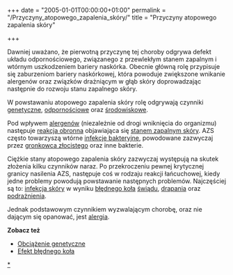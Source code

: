 +++
date = "2005-01-01T00:00:00+01:00"
permalink = "/Przyczyny_atopowego_zapalenia_skóry/"
title = "Przyczyny atopowego zapalenia skóry"

+++

Dawniej uważano, że pierwotną przyczynę tej choroby odgrywa defekt układu
odpornościowego, związanego z przewlekłym stanem zapalnym i wtórnym uszkodzeniem
bariery naskórka. Obecnie główną rolę przypisuje się zaburzeniom bariery
naskórkowej, która powoduje zwiększone wnikanie alergenów oraz związków
drażniącym w głąb skóry doprowadzając następnie do rozwoju stanu zapalnego
skóry.

W powstawaniu atopowego zapalenia skóry rolę odgrywają czynniki
[genetyczne](/atopedia/obciążenie_genetyczne "wikilink"),
[odpornościowe](/atopedia/układ_immunologiczny "wikilink") oraz
[środowiskowe](/atopedia/środowisko "wikilink").

Pod wpływem [alergenów](/atopedia/alergen "wikilink") (niezależnie od drogi wniknięcia do organizmu) następuje [reakcja obronna](/atopedia/reakcja_alergiczna "wikilink") objawiająca się [stanem zapalnym skóry](/atopedia/stan_zapalny_skóry "wikilink"). AZS często towarzyszą wtórne [infekcje bakteryjne](/atopedia/infekcja_skóry "wikilink"), powodowane zazwyczaj przez [gronkowca złocistego](/atopedia/gronkowiec_złocisty "wikilink") oraz inne bakterie.

Ciężkie stany atopowego zapalenia skóry zazwyczaj występują na skutek złożenia kilku czynników naraz. Po przekroczeniu pewnej krytycznej granicy nasilenia AZS, następuje coś w rodzaju reakcji łańcuchowej, kiedy jedne problemy powodują powstawanie następnych problemów. Najczęściej są to: [infekcja skóry](/atopedia/infekcja_skóry "wikilink") w wyniku [błędnego koła](/atopedia/efekt_błędnego_koła "wikilink") [świądu](/atopedia/świąd "wikilink"), [drapania](/atopedia/drapanie "wikilink") oraz [podrażnienia](/atopedia/podrażnienie "wikilink").

Jednak podstawowym czynnikiem wyzwalającym chorobę, oraz nie dającym się opanować, jest [alergia](/atopedia/alergia "wikilink").

**Zobacz też**

-   [Obciążenie genetyczne](/atopedia/Obciążenie_genetyczne "wikilink")
-   [Efekt błędnego koła](/atopedia/Efekt_błędnego_koła "wikilink")

[\*](/atopedia/kategoria:przyczyny_atopowego_zapalenia_skóry "wikilink")
